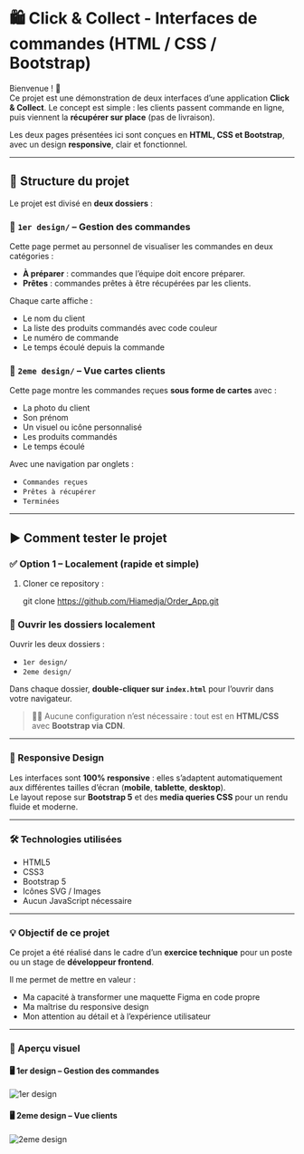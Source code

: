 # 🛍️ Click & Collect - Interfaces de commandes (HTML / CSS / Bootstrap)

Bienvenue ! 👋  
Ce projet est une démonstration de deux interfaces d’une application **Click & Collect**. Le concept est simple : les clients passent commande en ligne, puis viennent la **récupérer sur place** (pas de livraison).

Les deux pages présentées ici sont conçues en **HTML, CSS et Bootstrap**, avec un design **responsive**, clair et fonctionnel.

---

## 📁 Structure du projet

Le projet est divisé en **deux dossiers** :

### 🔹 `1er design/` – Gestion des commandes

Cette page permet au personnel de visualiser les commandes en deux catégories :
- **À préparer** : commandes que l’équipe doit encore préparer.
- **Prêtes** : commandes prêtes à être récupérées par les clients.

Chaque carte affiche :
- Le nom du client
- La liste des produits commandés avec code couleur
- Le numéro de commande
- Le temps écoulé depuis la commande

### 🔹 `2eme design/` – Vue cartes clients

Cette page montre les commandes reçues **sous forme de cartes** avec :
- La photo du client
- Son prénom
- Un visuel ou icône personnalisé
- Les produits commandés
- Le temps écoulé

Avec une navigation par onglets :
- `Commandes reçues`
- `Prêtes à récupérer`
- `Terminées`

---

## ▶️ Comment tester le projet

### ✅ Option 1 – Localement (rapide et simple)

1. Cloner ce repository :

   git clone https://github.com/Hiamedja/Order_App.git
   
### 📂 Ouvrir les dossiers localement

Ouvrir les deux dossiers :

- `1er design/`
- `2eme design/`

Dans chaque dossier, **double-cliquer sur `index.html`** pour l’ouvrir dans votre navigateur.

> 🧑‍💻 Aucune configuration n’est nécessaire : tout est en **HTML/CSS** avec **Bootstrap via CDN**.

---

### 📱 Responsive Design

Les interfaces sont **100% responsive** : elles s’adaptent automatiquement aux différentes tailles d’écran (**mobile**, **tablette**, **desktop**).  
Le layout repose sur **Bootstrap 5** et des **media queries CSS** pour un rendu fluide et moderne.

---

### 🛠️ Technologies utilisées

- HTML5  
- CSS3  
- Bootstrap 5  
- Icônes SVG / Images  
- Aucun JavaScript nécessaire

---

### 💡 Objectif de ce projet

Ce projet a été réalisé dans le cadre d’un **exercice technique** pour un poste ou un stage de **développeur frontend**.

Il me permet de mettre en valeur :

- Ma capacité à transformer une maquette Figma en code propre
- Ma maîtrise du responsive design
- Mon attention au détail et à l’expérience utilisateur

---

### 📸 Aperçu visuel

#### 🖥️ 1er design – Gestion des commandes


![1er design](https://github.com/user-attachments/assets/cfd5d945-a1d1-4914-9e9e-fe5de5d42410)

#### 🖥️ 2eme design – Vue clients


![2eme design](https://github.com/user-attachments/assets/8fff145d-a8cd-404a-99bf-3036d665f749)


